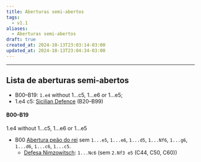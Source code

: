 ```yaml
---
title: Aberturas semi-abertos
tags:
  - v1.1
aliases:
  - Aberturas semi-abertos
draft: true
created_at: 2024-10-13T23:03:14-03:00
updated_at: 2024-10-13T23:04:34-03:00
---
```



---

## Lista de aberturas semi-abertos

- B00–B19: `1.e4` without 1...c5, 1...e6 or 1...e5;
- 1.e4 c5: [Sicilian Defence](https://en.wikipedia.org/wiki/Sicilian_Defence "Sicilian Defence") (B20–B99)

#### B00–B19
1.e4 without 1...c5, 1...e6 or 1...e5

- B00 [Abertura peão do rei](../../07/12/Xadrez_Abertura_peão_do_rei.md) sem `1...e5`, `1...e6`, `1...d5`, `1...Nf6`, `1...g6`, `1...d6`, `1...c6`, `1...c5`.
    - [Defesa Nimzowitsch](../../07/08/Xadrez_Defesa_Nimzowitsch.md): `1...Nc6` (sem `2.Nf3 e5` (C44, C50, C60))
